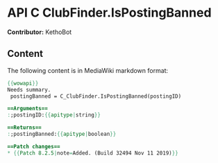 # API C ClubFinder.IsPostingBanned

**Contributor:** KethoBot

## Content

The following content is in MediaWiki markdown format:

```mediawiki
{{wowapi}}
Needs summary.
 postingBanned = C_ClubFinder.IsPostingBanned(postingID)

==Arguments==
:;postingID:{{apitype|string}}

==Returns==
:;postingBanned:{{apitype|boolean}}

==Patch changes==
* {{Patch 8.2.5|note=Added. (Build 32494 Nov 11 2019)}}
```